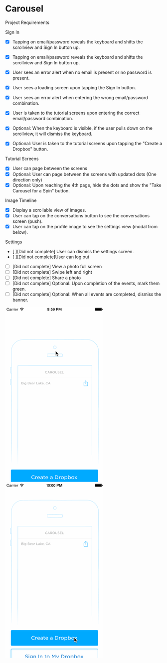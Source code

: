 Carousel
========
Project Requirements

Sign In
* [x] Tapping on email/password reveals the keyboard and shifts the scrollview and Sign In button up.
* [x] Tapping on email/password reveals the keyboard and shifts the scrollview and Sign In button up.
* [x] User sees an error alert when no email is present or no password is present.
* [x] User sees a loading screen upon tapping the Sign In button.
* [x] User sees an error alert when entering the wrong email/password combination.
* [x] User is taken to the tutorial screens upon entering the correct email/password combination.
* [x] Optional: When the keyboard is visible, if the user pulls down on the scrollview, it will dismiss the keyboard.

* [x] Optional: User is taken to the tutorial screens upon tapping the "Create a Dropbox" button.

Tutorial Screens
* [x] User can page between the screens
* [x] Optional: User can page between the screens with updated dots (One direction only)
* [x] Optional: Upon reaching the 4th page, hide the dots and show the "Take Carousel for a Spin" button.

Image Timeline
* [x] Display a scrollable view of images.
* [x] User can tap on the conversations button to see the conversations screen (push).
* [x] User can tap on the profile image to see the settings view (modal from below).

Settings
* [ ][Did not complete] User can dismiss the settings screen.
* [ ][Did not complete]User can log out

* [ ] [Did not complete] View a photo full screen
* [ ] [Did not complete] Swipe left and right
* [ ] [Did not complete] Share a photo
* [ ] [Did not complete] Optional: Upon completion of the events, mark them green.
* [ ] [Did not complete] Optional: When all events are completed, dismiss the banner.

![Image](carousel.gif)
![Image](carousel2.gif)
